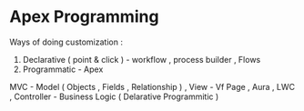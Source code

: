 # Apex Programming

Ways of doing customization : 

1. Declarative ( point & click ) - workflow  , process builder , Flows
2. Programmatic - Apex

MVC - Model ( Objects , Fields , Relationship ) , View - Vf Page , Aura , LWC , Controller - Business Logic ( Delarative Programmitic ) 
